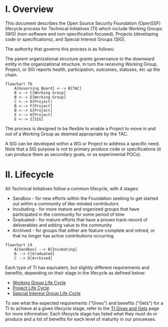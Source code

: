 
# I. Overview

This document describes the Open Source Security Foundation (OpenSSF) lifecycle process for Technical Initiatives (TI) which include Working Groups (WG) (non-software and non-specification focused), Projects (developing code or specifications), and Special Interest Groups (SIG). 

The authority that governs this process is as follows:

The parent organizational structure grants governance to the downward entity in the organizational structure.  In turn the receiving Working Group, Project, or SIG reports health, participation, outcomes, statuses, etc up the chain.

```mermaid
flowchart TD
    A[Governing Board] <--> B[TAC]
    B <--> C[Working Group]
    B <--> E[Working Group]
    C <--> D[Project]
    B <--> F[Project]
    B <--> G[Project]
    E <--> H[Project]
    E <--> I[SIG]
```

The process is designed to be flexible to enable a Project to move in and out of a Working Group as deemed appropriate by the TAC.

A SIG can be developed within a WG or Project to address a specific need. Note that a SIG purpose is not to primary produce code or specifications (it can produce them as secondary goals, or as experimental POCs).

# II. Lifecycle

All Technical Initiatives follow a common lifecycle, with 4 stages: 

- Sandbox - for new efforts within the Foundation seeking to get started out within a community of like-minded contributors
- Incubating - for more mature and organized groups that have participated in the community for some period of time
- Graduated - for mature efforts that have a proven track-record of deliverables and adding value to the community
- Archived - for groups that either are feature-complete and retired, or that no longer has active contributions occurring

```mermaid
flowchart LR
    A[Sandbox] --> B[Incubating]
    B --> C[Graduated]
    C --> D[Archived]
```

Each type of TI has equivalent, but slightly different requirements and benefits, depending on their stage in the lifecycle as defined below:

* [Working Group Life Cycle](working-group-lifecycle.md)
* [Project Life Cycle](project-lifecycle.md)
* [Special Interest Group Life Cycle](sig-lifecycle.md)

To see what the expected requirements ("Gives") and benefits ("Gets") for a TI to achieve at a given lifecycle stage, refer to the [TI Gives and Gets](https://github.com/ossf/tac/blob/main/process/TI-Gives%2BGets.md) page for more information.  Each lifecycle stage has listed what they must do or produce and a list of benefits for each level of maturity in our proceeses.
